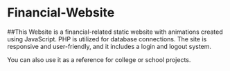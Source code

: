 # Financial-Website

##This Website is a financial-related static website with animations created using JavaScript. PHP is utilized for database connections. The site is responsive and user-friendly, and it includes a login and logout system.

You can also use it as a reference for college or school projects.
